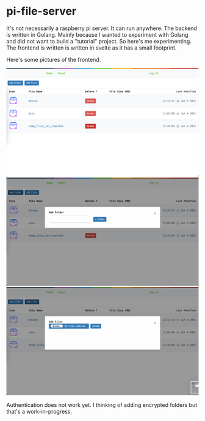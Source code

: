 # pi-file-server

It's not necessarily a raspberry pi server. It can run anywhere. The backend is written in Golang. Mainly because I wanted to experiment with Golang and did not want to build a "tutorial" project. So here's me experimenting. The frontend is written is written in svelte as it has a small footprint.

Here's some pictures of the frontend.

![Frontend](./screenshots/frontend.png)
![Add Folder](./screenshots/addFolder.png)
![Add Files](./screenshots/addFiles.png)

Authentication does not work yet. I thinking of adding encrypted folders but that's a work-in-progress.